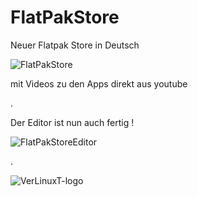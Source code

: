 # FlatPakStore
Neuer Flatpak Store in Deutsch

![FlatPakStore](https://user-images.githubusercontent.com/53666253/142838600-44dbd182-d08d-45e4-80c0-31567a43d7c2.png)

mit Videos zu den Apps direkt aus youtube


.


Der Editor ist nun auch fertig !

![FlatPakStoreEditor](https://user-images.githubusercontent.com/53666253/142839241-b67b3d2f-bc55-4fa5-99e4-356ef7906f51.png)


.

![VerLinuxT-logo](https://user-images.githubusercontent.com/53666253/142251686-5353756f-8290-4e23-8d12-ce0daeae6377.png)
